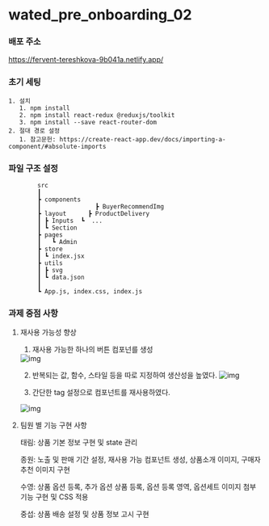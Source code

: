 # wated_pre_onboarding_02


### 배포 주소
 https://fervent-tereshkova-9b041a.netlify.app/
 
### 초기 세팅

    1. 설치
       1. npm install
       2. npm install react-redux @reduxjs/toolkit
       3. npm install --save react-router-dom
    2. 절대 경로 설정
       1. 참고문헌: https://create-react-app.dev/docs/importing-a-component/#absolute-imports

### 파일 구조 설정

            src
            ┃
            ┣ components
            ┃               ┣ BuyerRecommendImg
            ┣ layout      ┣ ProductDelivery
            ┃ ┣ Inputs  ┗  ...
            ┃ ┗ Section
            ┣ pages
            ┃   ┗ Admin
            ┣ store
            ┃ ┗ index.jsx
            ┣ utils
            ┃ ┣ svg
            ┃ ┗ data.json
            ┃
            ┗ App.js, index.css, index.js

### 과제 중점 사항
    
    
   1. 재사용 가능성 향상
       1. 재사용 가능한 하나의 버튼 컴포넌를 생성 
       <img src="https://cdn.discordapp.com/attachments/935080254266019874/936439822669742160/2022-01-28_104945.jpg" alt="img">
       
       2. 반복되는 값, 함수, 스타일 등을 따로 지정하여 생산성을 높였다. <img src="https://cdn.discordapp.com/attachments/935080254266019874/936439822262874133/2022-01-28_104910.jpg" alt='img'>
       
       3. 간단한 tag 설정으로 컴포넌트를 재사용하였다. 
       <img src="https://cdn.discordapp.com/attachments/935080254266019874/936439822476779560/2022-01-28_105011.jpg" alt='img'>
  
   2. 팀원 별 기능 구현 사항
      
      태림: 상품 기본 정보 구현 및 state 관리 
      
      종원: 노출 및 판매 기간 설정, 재사용 가능 컴포넌트 생성, 상품소개 이미지, 구매자 추천 이미지 구현  
      
      수영: 상품 옵션 등록, 추가 옵션 상품 등록, 옵션 등록 영역, 옵션세트 이미지 첨부 기능 구현 및 CSS 적용
      
      중섭: 상품 배송 설정 및 상품 정보 고시 구현
              
      
